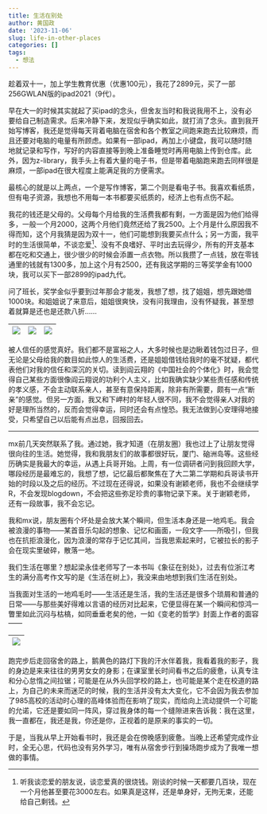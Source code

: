 ```yaml
---
title: 生活在别处
author: 黄国政
date: '2023-11-06'
slug: life-in-other-places
categories: []
tags:
  - 想法
---
```


<!--more-->

趁着双十一，加上学生教育优惠（优惠100元），我花了2899元，买了一部256GWLAN版的ipad2021（9代）。

早在大一的时候其实就起了买ipad的念头，但舍友当时和我说我用不上，没有必要给自己制造需求。后来冷静下来，发现似乎确实如此，就打消了念头。直到我开始写博客，我还是觉得每天背着电脑在宿舍和各个教室之间跑来跑去比较麻烦，而且还要对电脑的电量有所顾虑。如果有一部ipad，再加上小键盘，我可以随时随地就记录和写作，写好的内容直接等到晚上准备睡觉时再用电脑上传到仓库。此外，因为z-library，我手头上有着大量的电子书，但是带着电脑跑来跑去同样很是麻烦，一部ipad在很大程度上能满足我的方便需求。

最核心的就是以上两点，一个是写作博客，第二个则是看电子书。我喜欢看纸质，但有电子资源，我想也不用每一本书都要买纸质的，经济上也有点伤不起。

我花的钱还是父母的。父母每个月给我的生活费我都有剩，一方面是因为他们给得多，一般一个月2000，这两个月他们竟然还给了我2500。上个月是什么原因我不得而知，这个月我猜是因为双十一，他们可能想到我要买点什么；另一方面，我平时的生活很简单，不谈恋爱[^love]、没有不良嗜好、平时出去玩得少，所有的开支基本都在吃和交通上，很少很少的时候会添置一点衣物。所以我攒了一点钱，放在零钱通里的钱就有1300多，加上这个月有2500，还有我这学期的三等奖学金有1000块，我可以买下一部2899的ipad九代。

[^love]: 听我谈恋爱的朋友说，谈恋爱真的很烧钱。刚谈的时候一天都要几百块，现在一个月他甚至要花3000左右。如果真是这样，还是单身好，无拘无束，还能给自己剩钱。

问了班长，奖学金似乎要到过年那会才能发，我想了想，找了姐姐，想先跟她借1000块。和姐姐说了来意后，姐姐很爽快，没有问我理由，没有怀疑我，甚至想着就算是还也是还款八折……

|![](/images/posts/2023/11/11-06-sister1.png)|![](/images/posts/2023/11/11-06-sister2.png)|![](/images/posts/2023/11/11-06-sister3.png)|
|:-:|:-:|:-:|

被人信任的感觉真好。我们都不是富裕之人，大多时候也是边瞅着钱包过日子，但无论是父母给我的数目如此惊人的生活费，还是姐姐借钱给我时的毫不犹疑，都代表他们对我的信任和深沉的关切。读到阎云翔的《中国社会的个体化》时，我会觉得自己某些方面很像阎云翔说的功利个人主义，比如我确实缺少某些责任感和传统的孝义感，不会主动联系亲人，甚至有意保持距离，除非有所需要，颇有一点“断亲”的感觉。但另一方面，我又和下岬村的年轻人很不同，我不会觉得亲人对我的好是理所当然的，反而会觉得幸运，同时还会有点惶恐。我无法做到心安理得地接受，只希望自己以后能有点出息，回报回去。

---

mx前几天突然联系了我。通过她，我才知道（在朋友圈）我也过上了让朋友觉得很向往的生活。她觉得，我和我朋友们的故事都很好玩，厦门、硇洲岛等。这些经历确实是我最大的幸运，从遇上兵哥开始。上周，有一位调研者问到我回顾大学，哪段经历是最难忘的，我想了想，记忆最后都聚焦在了大二第二学期和兵哥读书开始的时段以及之后的经历。不过现在还得说，如果没有谢颖老师，我也不会继续学R，不会发现blogdown，不会把这些弥足珍贵的事物记录下来。关于谢颖老师，还有一段故事，我不会忘记。

我和mx说，朋友圈有个坏处是会放大某个瞬间，但生活本身还是一地鸡毛。我会被浪漫的事物——某首音乐勾起的想象、记忆和画面，一段文字——所吸引，但我也在抗拒浪漫化，因为浪漫的常存于记忆其间，当我思索起来时，它被拉长的影子会在现实里破碎，散落一地。

我们生活在哪里？想起梁永佳老师写了一本书叫《象征在别处》，过去有位浙江考生的满分高考作文写的是《生活在树上》，我没来由地想到我们生活在别处。

当我面对生活的一地鸡毛时——生活还是生活，我的生活还是很多个琐屑和普通的日常——与那些美好得难以言语的经历对比起来，它便显得在某一个瞬间和惊鸿一瞥里如此沉闷与枯槁，如同垂垂老矣的他，一如《变老的哲学》封面上作者的面容——

|![](/images/posts/2023/11/11-06-old.jpg)|
|:-:|

跑完步后走回宿舍的路上，鹅黄色的路灯下我的汗水伴着我，我看着我的影子，我的身边是来来往往的男男女女的身影；在课室里长时间看书之后的疲惫，认真专注和分心怠惰之间拉锯；可能是在从外头回学校的路上，也可能是某个走在校道的路上，为自己的未来而迷茫的时候，我的生活并没有太大变化，它不会因为我去参加了985高校的活动时心理的高峰体验而在影响了现实，而给向上流动提供一个可能的允诺，它还是要如同一阵风，穿过我身体的每一个缝隙进来告诉我：我在这里，我一直都在，我还是我，你还是你，正视着的是原来的事实的一切。

于是，当我从早上开始看书时，我还是会在傍晚感到疲惫。当晚上还希望完成作业时，全无心思，代码也没有另外学习，唯有从宿舍步行到操场跑步成为了我唯一想做的事情。